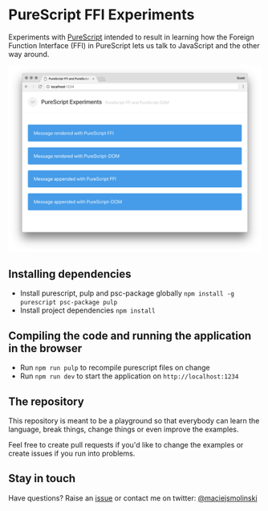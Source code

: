 # PureScript FFI Experiments

Experiments with [PureScript](http://www.purescript.org/) intended to result in learning how the Foreign Function Interface (FFI) in PureScript lets us talk to JavaScript and the other way around.

![](/assets/preview-v4.png)

## Installing dependencies

* Install purescript, pulp and psc-package globally `npm install -g purescript psc-package pulp`
* Install project dependencies `npm install`

## Compiling the code and running the application in the browser

* Run `npm run pulp` to recompile purescript files on change
* Run `npm run dev` to start the application on `http://localhost:1234`

## The repository

This repository is meant to be a playground so that everybody can learn the language, break things, change things or even improve the examples.

Feel free to create pull requests if you'd like to change the examples or create issues if you run into problems.

## Stay in touch

Have questions? Raise an [issue](https://github.com/maciejsmolinski/purescript-ffi-experiments/issues) or contact me on twitter: [@maciejsmolinski](https://twitter.com/maciejsmolinski)